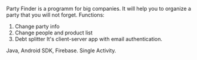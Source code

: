 Party Finder is a programm for big companies. It will help you to organize a party that you will not forget.
Functions:
1) Change party info
2) Change people and product list
3) Debt splitter
It's client-server app with email authentication.

Java, Android SDK, Firebase. Single Activity.
